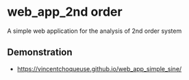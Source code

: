 # web_app_2nd order

A simple web application for the analysis of 2nd order system

## Demonstration

*  https://vincentchoqueuse.github.io/web_app_simple_sine/
